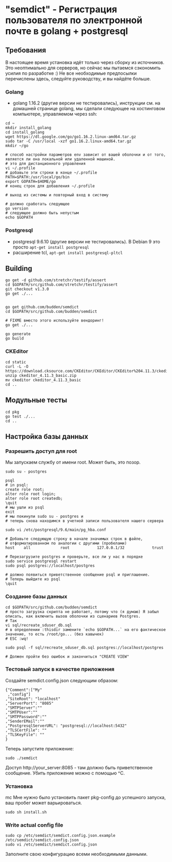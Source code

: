 # "semdict" - Регистрация пользователя по электронной почте в golang + postgresql

## Требования
В настоящее время установка идёт только через сборку из источников. Это неоптимально для серверов,
но сейчас мы пытаемся сэкономить усилия по разработке :) Не все необходимые предпосылки перечислены здесь,
следуйте руководству, и вы найдёте больше.

### Golang
- golang 1.16.2 (другие версии не тестировались), инструкции см. на домашней странице golang, мы сделали следующее
на хостинговом компьютере, управляемом через ssh:
```
cd ~
mkdir install_golang
cd install_golang
wget https://dl.google.com/go/go1.16.2.linux-amd64.tar.gz
sudo tar -C /usr/local -xzf go1.16.2.linux-amd64.tar.gz
mkdir ~/go

# способ настройки параметров env зависит от вашей оболочки и от того, является ли она локальной или удаленной машиной. 
# это для дистанционного управления
vi ~/.profile
# добавьте эти строки в конце ~/.profile
PATH=$PATH:/usr/local/go/bin
export GOPATH=$HOME/go
# конец строк для добавления ~/.profile

# выход из системы и повторный вход в систему

# должно сработать следующее
go version 
# следующее должно быть непустым
echo $GOPATH
```

### Postgresql
- postgresql 9.6.10 (другие версии не тестировались). В Debian 9 это просто `apt-get install postgresql`
- расширение tcl, `apt-get install postgresql-pltcl`

## Building

```
go get -d github.com/stretchr/testify/assert
cd $GOPATH/src/github.com/stretchr/testify/assert
git checkout v1.3.0
go get ./... 


go get github.com/budden/semdict
cd $GOPATH/src/github.com/budden/semdict

# FIXME вместо этого используйте вендоринг!
go get ./...

go generate
go build
```

### CKEditor
```
cd static
curl -L -O https://download.cksource.com/CKEditor/CKEditor/CKEditor%204.11.3/ckeditor_4.11.3_basic.zip
unzip ckeditor_4.11.3_basic.zip
mv ckeditor ckeditor_4.11.3_basic
cd .. 
```

## Модульные тесты
```
cd pkg
go test ./...
cd ..
```

## Настройка базы данных

### Разрешить доступ для root
Мы запускаем службу от имени root. Может быть, это позор.
```
sudo su - postgres

psql
# in psql:
create role root;
alter role root login;
alter role root createdb;
\quit
# мы ушли из psql
exit
# мы покинули sudo su - postgres и 
# теперь снова находимся в учетной записи пользователя нашего сервера 

sudo vi /etc/postgresql/9.6/main/pg_hba.conf

# Добавьте следующую строку в начале значимых строк в файле, 
# отформатированном по аналогии с другими (пробелами)
host    all             root            127.0.0.1/32            trust

# Перезагрузите postgres и проверьте, все ли у нас в порядке
sudo service postgresql restart
sudo psql postgres://localhost/postgres

# должно появиться приветственное сообщение psql и приглашение. 
# Теперь выйдите из psql
\quit
```

### Создание базы данных

```
cd $GOPATH/src/github.com/budden/semdict
# просто загрузка скрипта не работает, потому что (я думаю) Я забыл описать, как включить вызов оболочки из сценариев Postgres.
# Так 
vi sql/recreate_sduser_db.sql
# в определении :thisdir замените `echo $GOPATH...` на его фактическое значение, то есть /root/go... (без кавычек)
# ESC :wq!

sudo psql -f sql/recreate_sduser_db.sql postgres://localhost/postgres

# Должен пройти без ошибок и закончиться "CREATE VIEW"
```

### Тестовый запуск в качестве приложения

Создайте semdict.config.json следующим образом:
```
{"Comment":["My"
 ,"config"]
,"SiteRoot": "localhost"
,"ServerPort": "8085"
,"SMTPServer":""
,"SMTPUser":""
,"SMTPPassword":""
,"SenderEMail":""
,"PostgresqlServerURL": "postgresql://localhost:5432"
,"TLSCertFile": ""
,"TLSKeyFile": ""
}

```
Теперь запустите приложение:
```
sudo ./semdict
```
Доступ http://your_server:8085 - там должно быть приветственное сообщение. Убить приложение можно с помощью ^C.

### Установка
mc
Мне нужно было установить пакет pkg-config до успешного запуска, ваш
пробег может варьироваться.
```
sudo sh install.sh
```

### Write actual config file
```
sudo cp /etc/semdict/semdict.config.json.example /etc/semdict/semdict.config.json
sudo vi /etc/semdict/semdict.config.json
```
Заполните свою конфигурацию всеми необходимыми данными.
